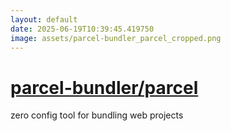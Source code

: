 ```yaml
---
layout: default
date: 2025-06-19T10:39:45.419750
image: assets/parcel-bundler_parcel_cropped.png
---
```


# [parcel-bundler/parcel](https://github.com/parcel-bundler/parcel)

zero config tool for bundling web projects

